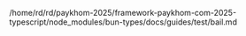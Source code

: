 /home/rd/rd/paykhom-2025/framework-paykhom-com-2025-typescript/node_modules/bun-types/docs/guides/test/bail.md